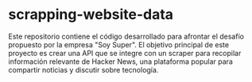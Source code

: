 # scrapping-website-data
Este repositorio contiene el código desarrollado para afrontar el desafío propuesto por la empresa "Soy Super". El objetivo principal de este proyecto es crear una API que se integre con un scraper para recopilar información relevante de Hacker News, una plataforma popular para compartir noticias y discutir sobre tecnología.
